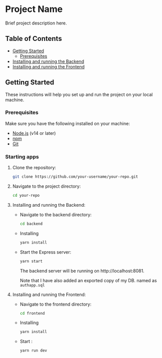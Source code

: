 # Project Name

Brief project description here.

## Table of Contents
- [Getting Started](#getting-started)
  - [Prerequisites](#prerequisites)
- [Installing and running the Backend](#installing-and-running-the-backend)
- [Installing and running the Frontend](#installing-and-running-the-frontend)

## Getting Started

These instructions will help you set up and run the project on your local machine.

### Prerequisites

Make sure you have the following installed on your machine:

- [Node.js](https://nodejs.org/) (v14 or later)
- [npm](https://www.npmjs.com/)
- [Git](https://git-scm.com/)

### Starting apps

1. Clone the repository:
   ```bash
   git clone https://github.com/your-username/your-repo.git
    ```
2. Navigate to the project directory:
    ```bash
    cd your-repo
    ```
3. Installing and running the Backend:
    - Navigate to the backend directory:
        ```bash
        cd backend
        ```
    - Installing
        ```bash
        yarn install
        ```
    - Start the Express server:
        ```bash
        yarn start
        ```
        The backend server will be running on http://localhost:8081.

      Note that I have also added an exported copy of my DB. named as `authapp.sql`

4. Installing and running the Frontend:
    - Navigate to the frontend directory:
        ```bash
        cd frontend
        ```
    - Installing
        ```bash
        yarn install
        ```
    - Start :
        ```bash
        yarn run dev
        ```

